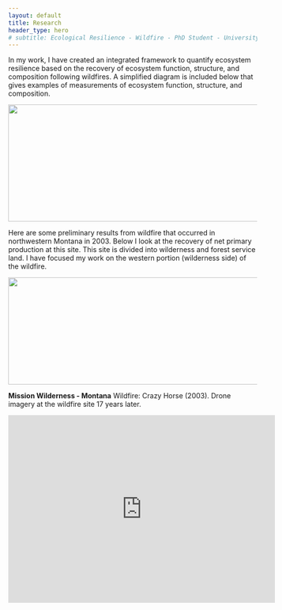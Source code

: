 ```yaml
---
layout: default
title: Research
header_type: hero
# subtitle: Ecological Resilience - Wildfire - PhD Student - University of Montana
---
```


In my work, I have created an integrated framework to quantify ecosystem resilience based on the recovery of ecosystem function, structure, and composition following wildfires. A simplified diagram is included below that gives examples of measurements of ecosystem function, structure, and composition.

<img src="https://mariejjohnson.github.io/assets/images/flowEx_nowhitebackground.png" width="620.33" height="236.67">

Here are some preliminary results from wildfire that occurred in northwestern Montana in 2003. Below I look at the recovery of net primary production at this site. This site is divided into wilderness and forest service land. I have focused my work on the western portion (wilderness side) of the wildfire.

<img src="https://mariejjohnson.github.io/assets/images/Percent_Recovery.png" width="702" height="217.5">

**Mission Wilderness - Montana**
Wildfire: Crazy Horse (2003). Drone imagery at the wildfire site 17 years later.

<iframe
    width="540"
    height="380"
    src="https://www.youtube.com/embed/aMwzrtX1nTA"
    frameborder="0"
    allow="autoplay; encrypted-media"
    allowfullscreen
>
</iframe>

